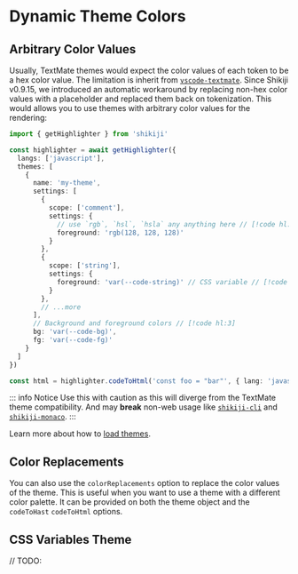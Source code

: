 # Dynamic Theme Colors

## Arbitrary Color Values

Usually, TextMate themes would expect the color values of each token to be a hex color value. The limitation is inherit from [`vscode-textmate`](https://github.com/microsoft/vscode-textmate). Since Shikiji v0.9.15, we introduced an automatic workaround by replacing non-hex color values with a placeholder and replaced them back on tokenization. This would allows you to use themes with arbitrary color values for the rendering:

```ts twoslash
import { getHighlighter } from 'shikiji'

const highlighter = await getHighlighter({
  langs: ['javascript'],
  themes: [
    {
      name: 'my-theme',
      settings: [
        {
          scope: ['comment'],
          settings: {
            // use `rgb`, `hsl`, `hsla` any anything here // [!code hl:2]
            foreground: 'rgb(128, 128, 128)'
          }
        },
        {
          scope: ['string'],
          settings: {
            foreground: 'var(--code-string)' // CSS variable // [!code hl:1]
          }
        },
        // ...more
      ],
      // Background and foreground colors // [!code hl:3]
      bg: 'var(--code-bg)',
      fg: 'var(--code-fg)'
    }
  ]
})

const html = highlighter.codeToHtml('const foo = "bar"', { lang: 'javascript', theme: 'my-theme' })
```

::: info Notice
Use this with caution as this will diverge from the TextMate theme compatibility. And may **break** non-web usage like [`shikiji-cli`](/packages/cli) and [`shikiji-monaco`](/packages/monaco).
:::

Learn more about how to [load themes](./load-theme).

## Color Replacements

You can also use the `colorReplacements` option to replace the color values of the theme. This is useful when you want to use a theme with a different color palette. It can be provided on both the theme object and the `codeToHast` `codeToHtml` options.

## CSS Variables Theme

// TODO:
